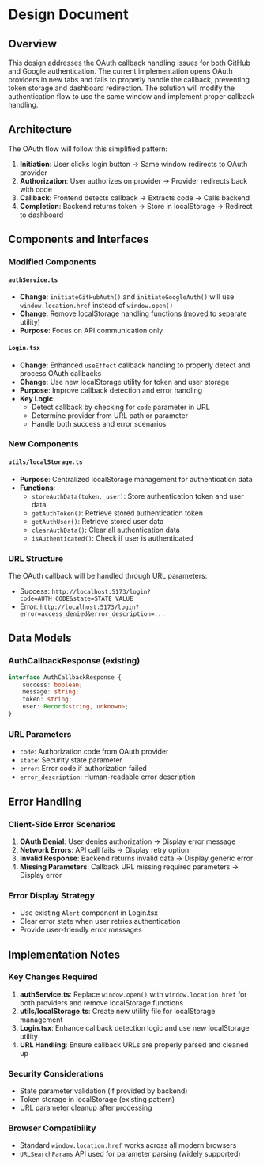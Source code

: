 # Design Document

## Overview

This design addresses the OAuth callback handling issues for both GitHub and Google authentication. The current implementation opens OAuth providers in new tabs and fails to properly handle the callback, preventing token storage and dashboard redirection. The solution will modify the authentication flow to use the same window and implement proper callback handling.

## Architecture

The OAuth flow will follow this simplified pattern:

1. **Initiation**: User clicks login button → Same window redirects to OAuth provider
2. **Authorization**: User authorizes on provider → Provider redirects back with code
3. **Callback**: Frontend detects callback → Extracts code → Calls backend
4. **Completion**: Backend returns token → Store in localStorage → Redirect to dashboard

## Components and Interfaces

### Modified Components

#### `authService.ts`
- **Change**: `initiateGitHubAuth()` and `initiateGoogleAuth()` will use `window.location.href` instead of `window.open()`
- **Change**: Remove localStorage handling functions (moved to separate utility)
- **Purpose**: Focus on API communication only

#### `Login.tsx`
- **Change**: Enhanced `useEffect` callback handling to properly detect and process OAuth callbacks
- **Change**: Use new localStorage utility for token and user storage
- **Purpose**: Improve callback detection and error handling
- **Key Logic**: 
  - Detect callback by checking for `code` parameter in URL
  - Determine provider from URL path or parameter
  - Handle both success and error scenarios

### New Components

#### `utils/localStorage.ts`
- **Purpose**: Centralized localStorage management for authentication data
- **Functions**: 
  - `storeAuthData(token, user)`: Store authentication token and user data
  - `getAuthToken()`: Retrieve stored authentication token
  - `getAuthUser()`: Retrieve stored user data
  - `clearAuthData()`: Clear all authentication data
  - `isAuthenticated()`: Check if user is authenticated

### URL Structure

The OAuth callback will be handled through URL parameters:
- Success: `http://localhost:5173/login?code=AUTH_CODE&state=STATE_VALUE`
- Error: `http://localhost:5173/login?error=access_denied&error_description=...`

## Data Models

### AuthCallbackResponse (existing)
```typescript
interface AuthCallbackResponse {
    success: boolean;
    message: string;
    token: string;
    user: Record<string, unknown>;
}
```

### URL Parameters
- `code`: Authorization code from OAuth provider
- `state`: Security state parameter
- `error`: Error code if authorization failed
- `error_description`: Human-readable error description

## Error Handling

### Client-Side Error Scenarios
1. **OAuth Denial**: User denies authorization → Display error message
2. **Network Errors**: API call fails → Display retry option
3. **Invalid Response**: Backend returns invalid data → Display generic error
4. **Missing Parameters**: Callback URL missing required parameters → Display error

### Error Display Strategy
- Use existing `Alert` component in Login.tsx
- Clear error state when user retries authentication
- Provide user-friendly error messages



## Implementation Notes

### Key Changes Required
1. **authService.ts**: Replace `window.open()` with `window.location.href` for both providers and remove localStorage functions
2. **utils/localStorage.ts**: Create new utility file for localStorage management
3. **Login.tsx**: Enhance callback detection logic and use new localStorage utility
4. **URL Handling**: Ensure callback URLs are properly parsed and cleaned up

### Security Considerations
- State parameter validation (if provided by backend)
- Token storage in localStorage (existing pattern)
- URL parameter cleanup after processing

### Browser Compatibility
- Standard `window.location.href` works across all modern browsers
- `URLSearchParams` API used for parameter parsing (widely supported)